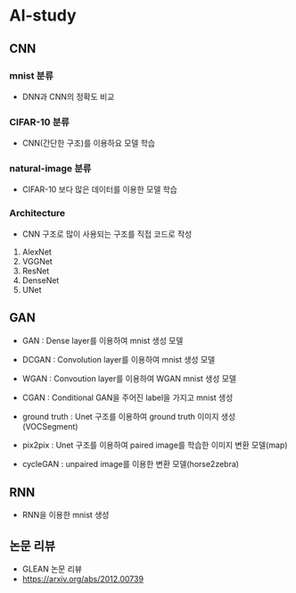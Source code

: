 # AI-study

## CNN
### mnist 분류
 - DNN과 CNN의 정확도 비교


### CIFAR-10 분류
 - CNN(간단한 구조)를 이용하요 모델 학습


### natural-image 분류
 - CIFAR-10 보다 많은 데이터를 이용한 모델 학습


### Architecture
 - CNN 구조로 많이 사용되는 구조를 직접 코드로 작성
 1. AlexNet
 2. VGGNet
 3. ResNet
 4. DenseNet
 5. UNet

## GAN
 - GAN : Dense layer를 이용하여 mnist 생성 모델
 
 - DCGAN : Convolution layer를 이용하여 mnist 생성 모델
 
 - WGAN : Convoution layer를 이용하여 WGAN mnist 생성 모델
 
 - CGAN : Conditional GAN을 주어진 label을 가지고 mnist 생성
 
 - ground truth : Unet 구조를 이용하여 ground truth 이미지 생성 (VOCSegment)
 
 - pix2pix : Unet 구조를 이용하여 paired image를 학습한 이미지 변환 모델(map)
 
 - cycleGAN : unpaired image를 이용한 변환 모델(horse2zebra)

## RNN
- RNN을 이용한 mnist 생성

## 논문 리뷰
- GLEAN 논문 리뷰
- https://arxiv.org/abs/2012.00739

